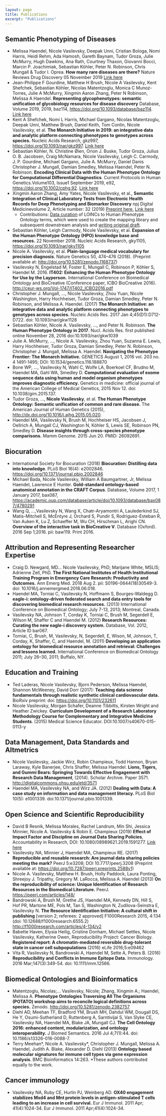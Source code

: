 ```yaml
---
layout: page
title: Publications
excerpt: "Publications"
---
```


## Semantic Phenotyping of Diseases

- Melissa Haendel, Nicole Vasilevsky, Deepak Unni, Cristian Bologa, Nomi Harris, Heidi Rehm, Ada Hamosh, Gareth Baynam, Tudor Groza, Julie McMurry, Hugh Dawkins, Ana Rath, Courtney Thaxon, Giovanni Bocci, Marcin P. Joachimiak, Sebastian Köhler, Peter N. Robinson, Chris Mungall & Tudor I. Oprea. **How many rare diseases are there?** Nature Reviews Drug Discovery 05 November 2019 [Link here](https://www.nature.com/articles/d41573-019-00180-y)
- Jean-Philippe F Gourdine, Matthew H Brush, Nicole A Vasilevsky, Kent Shefchek, Sebastian Köhler, Nicolas Matentzoglu, Monica C Munoz-Torres, Julie A McMurry, Xingmin Aaron Zhang, Peter N Robinson, Melissa A Haendel. **Representing glycophenotypes: semantic unification of glycobiology resources for disease discovery** Database, Volume 2019, 2019, baz114, https://doi.org/10.1093/database/baz114. [Link here](https://academic.oup.com/database/article/doi/10.1093/database/baz114/5626543#.XdLf7VR0mOo.twitter)
- Kent A Shefchek, Nomi L Harris, Michael Gargano, Nicolas Matentzoglu, Deepak Unni, Matthew Brush, Daniel Keith, Tom Conlin, Nicole Vasilevsky, et al. **The Monarch Initiative in 2019: an integrative data and analytic platform connecting phenotypes to genotypes across species.** Nucleic Acids Research, gkz997, https://doi.org/10.1093/nar/gkz997. [Link here](https://academic.oup.com/nar/advance-article/doi/10.1093/nar/gkz997/5614574#170074726)
- Sebastian Köhler, N. Christine Øien, Orion J. Buske, Tudor Groza, Julius O. B. Jacobsen, Craig McNamara, Nicole Vasilevsky, Leigh C. Carmody, J. P. Gourdine, Michael Gargano, Julie A. McMurry, Daniel Danis Christopher J. Mungall, Damian Smedley, Melissa Haendel, Peter N. Robinson. **Encoding Clinical Data with the Human Phenotype Ontology for Computational Differential Diagnostics**. Current Protocols in Human Genetics.Volume103, Issue1 September 2019, e92, https://doi.org/10.1002/cphg.92. [Link here](https://currentprotocols.onlinelibrary.wiley.com/doi/abs/10.1002/cphg.92)
- Xingmin Aaron Zhang, Amy Yates, Nicole Vasilevsky, et al., **Semantic Integration of Clinical Laboratory Tests from Electronic Health Records for Deep Phenotyping and Biomarker Discovery**  npj Digital Medicinevolume 2, Article number: 32 (2019) [Preprint here,](https://www.biorxiv.org/content/10.1101/519231v1.abstract) [Link here](https://www.nature.com/articles/s41746-019-0110-4)
  - Contributions: [Data curation](https://www.ebi.ac.uk/ols/ontologies/cro/terms?iri=http%3A%2F%2Fpurl.obolibrary.org%2Fobo%2FCREDIT_00000002) of LOINCs to Human Phenotype Ontology terms, which were used to create the mapping library and subsequent downstream analysis and [writing original draft](https://www.ebi.ac.uk/ols/ontologies/cro/terms?iri=http%3A%2F%2Fpurl.obolibrary.org%2Fobo%2FCREDIT_00000013).
- Sebastian Köhler, Leigh Carmody, Nicole Vasilevsky, et al. **Expansion of the Human Phenotype Ontology (HPO) knowledge base and resources.** 22 November 2018. Nucleic Acids Research, gky1105, https://doi.org/10.1093/nar/gky1105  
- 	Nicole A. Vasilevsky, et al. **Plain-language medical vocabulary for precision diagnosis**. Nature Genetics 50, 474–476 (2018). (Preprint available at: http://doi.org/10.5281/zenodo.1168737)  
-	Vasilevsky N, Engelstad M, Foster E, Mungall C, Robinson P, Köhler S, Haendel M.  2016.  **IT402: Enhancing the Human Phenotype Ontology for Use by the Layperson.** International Conference on Biomedical Ontology and BioCreative (Conference paper, ICBO BioCreative 2016). http://ceur-ws.org/Vol-1747/IT402_ICBO2016.pdf  
-	Christopher J. Mungall, ..., Nicole Vasilevsky, Zhou Yuan, Nicole Washington, Harry Hochheiser, Tudor Groza, Damian Smedley, Peter N. Robinson, and Melissa A. Haendel. (2017) **The Monarch Initiative: an integrative data and analytic platform connecting phenotypes to genotypes across species.** Nucleic Acids Res. 2017 Jan 4;45(D1):D712-D722. doi: 10.1093/nar/gkw1128
-	Sebastian Köhler, Nicole A. Vasilevsky, ..., and Peter N. Robinson. **The Human Phenotype Ontology in 2017**. Nucl. Acids Res. first published online November 28, 2016 doi:10.1093/nar/gkw1039
-	Julie A. McMurry, ..., Nicole A. Vasilevsky, Zhou Yuan, Suzanna E. Lewis, Harry Hochheiser, Tudor Groza, Damian Smedley, Peter N. Robinson, Christopher J. Mungall, Melissa A. Haendel. **Navigating the Phenotype Frontier: The Monarch Initiative.** GENETICS August 1, 2016 vol. 203 no. 4 1491-1495; DOI: 10.1534/genetics.116.188870
-	Bone WP, ..., Vasilevsky N, Wahl C, Wolfe LA, Boerkoel CF, Brudno M, Haendel MA, Gahl WA, Smedley D. **Computational evaluation of exome sequence data using human and model organism phenotypes improves diagnostic efficiency.** Genetics in medicine: official journal of the American College of Medical Genetics, 2015 Nov 12. doi: 10.1038/gim.2015.137.
-	Tudor Groza, ..., **Nicole Vasilevsky**, et al. **The Human Phenotype Ontology: Semantic unification of common and rare disease.** The American Journal of Human Genetics (2015), http://dx.doi.org/10.1016/j.ajhg.2015.05.020.
- Haendel MA, Vasilevsky N, Brush M, Hochheiser HS, Jacobsen J, Oellrich A, Mungall CJ, Washington N, Köhler S, Lewis SE, Robinson PN, Smedley D. **Disease insights through cross-species phenotype comparisons.** Mamm Genome. 2015 Jun 20. PMID: 26092691.

## Biocuration 

- International Society for Biocuration (2018) **Biocuration: Distilling data into knowledge**. PLoS Biol 16(4): e2002846. https://doi.org/10.1371/journal.pbio.2002846  
- Michael Bada, Nicole Vasilevsky, William A Baumgartner, Jr, Melissa Haendel, Lawrence E Hunter. **Gold-standard ontology-based anatomical annotation in the CRAFT Corpus**. Database, Volume 2017, 1 January 2017, bax087, https://academic.oup.com/database/article/doi/10.1093/database/bax087/4780291  
-	Wang Q, ...,Vasilevsky N, Wang X, Chatr-Aryamontri A, Laulederkind SJ, Matis-Mitchell S, McEntyre J, Orchard S, Pundir S, Rodriguez-Esteban R, Van Auken K, Lu Z, Schaeffer M, Wu CH, Hirschman L, Arighi CN. **Overview of the interactive task in BioCreative V**. Database (Oxford). 2016 Sep 1;2016. pii: baw119. Print 2016.   

## Attribution and Representing Researcher Expertise

- Craig D. Newgard, MD... Nicole Vasilevsky, PhD; Marijane White, MSLIS; Adrienne Zell, PhD. **The First National Institutes of Health Institutional Training Program in Emergency Care Research: Productivity and Outcomes.** Ann Emerg Med. 2018 Aug 2. pii: S0196-0644(18)30549-3. doi: 10.1016/j.annemergmed.2018.06.018.  
- Haendel MA, Torniai C, Vasilevsky N, Hoffmann S, Bourges-Waldegg D. **eagle-i: ontology-driven federated search and data entry tools for discovering biomedical research resources.** (2013) International Conference on Biomedical Ontology; July 7-13, 2013; Montreal, Canada.  
- Vasilevsky NA, Johnson T, Corday K, Torniai C, Brush M, Segerdell E, Wilson M, Shaffer C and Haendel M. (2012) **Research Resources: Curating the new eagle-i discovery system.** Database, Vol. 2012, Article ID bar067.
- Torniai, C, Brush, M, Vasilevsky, N, Segerdell, E, Wison, M, Johnson, T, Corday, K, Shaffer, C, and Haendel, M. (2011) **Developing an application ontology for biomedical resource annotation and retrieval: Challenges and lessons learned.** International Conference on Biomedical Ontology 2011; July 26–30, 2011; Buffalo, NY.

## Education and Training

-	Ted Laderas, Nicole Vasilevsky, Bjorn Pederson, Melissa Haendel, Shannon McWeeney, David Dorr (2017): **Teaching data science fundamentals through realistic synthetic clinical cardiovascular data.** BioRxiv preprint: doi: https://doi.org/10.1101/232611  
-	Nicole Vasilevsky, Morgan Schafer, Deanne Tibbitts, Kirsten Wright and Heather Zwickey. **Curriculum Development of a Research Laboratory Methodology Course for Complementary and Integrative Medicine Students**. (2015) Medical Science Educator. DOI:10.1007/s40670-015-0113-y

## Data Management, Data Standards and Altmetrics

-	Nicole Vasilevsky, Jackie Wirz, Robin Champieux, Todd Hannon, Bryan Laraway, Kyle Banerjee, Chris Shaffer, Melissa Haendel. **Lions, Tigers, and Gummi Bears: Springing Towards Effective Engagement with Research Data Management**, (2014). Scholar Archive. Paper 3571. http://digitalcommons.ohsu.edu/etd/3571  
- Haendel MA, Vasilevsky NA, and Wirz JA. (2012) **Dealing with Data: A case study on information and data management literacy.** PLoS Biol 10(5): e1001339. doi:10.1371/journal.pbio.1001339.  

## Open Science and Scientific Reproducibility

- David B Resnik, Melissa Morales, Rachel Landrum, Min Shi, Jessica Minnier, Nicole A. Vasilevsky & Robin E. Champieux (2019) **Effect of Impact Factor and Discipline on Journal Data Sharing Policies**, Accountability in Research, DOI: 10.1080/08989621.2019.1591277. [Link here](https://www.tandfonline.com/doi/full/10.1080/08989621.2019.1591277)
- Vasilevsky NA, Minnier J, Haendel MA, Champieux RE. (2017) **Reproducible and reusable research: Are journal data sharing policies meeting the mark?** PeerJ 5:e3208; DOI 10.7717/peerj.3208 (Preprint available at: https://doi.org/10.7287/peerj.preprints.2588v1)  
-	Nicole A. Vasilevsky, Matthew H. Brush, Holly Paddock, Laura Ponting, Shreejoy J. Tripathy, Gregory M. LaRocca, Melissa A. Haendel (2013) **On the reproducibility of science: Unique Identification of Research Resources in the Biomedical Literature.** PeerJ. https://peerj.com/articles/148/ 
-	Bandrowski A, Brush M, Grethe JS, Haendel MA, Kennedy DN, Hill S, Hof PR, Martone ME, Pols M, Tan S, Washington N, Zudilova-Seinstra E, Vasilevsky N. **The Resource Identification Initiative: A cultural shift in publishing** [version 2; referees: 2 approved] F1000Research 2015, 4:134 (doi: 10.12688/f1000research.6555.2) http://f1000research.com/articles/4-134/v2
-	Babette Haven, Elysia Heilig, Cristine Donham, Michael Settles, Nicole Vasilevsky, Katherine Owen, Reproducibility Project: Cancer Biology. **Registered report: A chromatin-mediated reversible drug-tolerant state in cancer cell subpopulations** (2016) eLife 2016;5:e09462
-	Vita R, Vasilevsky N, Bandrowski A, Haendel M, Sette A, Peters B. (2016) **Reproducibility and Conflicts in Immune Epitope Data.** Immunology. 2016 Mar;147(3):349-54. doi: 10.1111/imm.12566. 

## Biomedical Ontologies and Bioinformatics

- Matentzoglu, Nicolas;... Vasilevsky, Nicole;   Zhang, Xingmin A.;   Haendel, Melissa A. **Phenotype Ontologies Traversing All The Organisms (POTATO) workshop aims to reconcile logical definitions across species.** Zenodo. http://doi.org/10.5281/zenodo.2382757
- Diehl AD, Meehan TF, Bradford YM, Brush MH, Dahdul WM, Dougall DS, He Y, Osumi-Sutherland D, Ruttenberg A, Sarntivijai S, Van Slyke CE, Vasilevsky NA, Haendel MA, Blake JA, Mungall CJ. **The Cell Ontology 2016: enhanced content, modularization, and ontology interoperability.** J Biomed Semantics. 2016 Jul 4;7(1):44. doi: 10.1186/s13326-016-0088-7.
-	Terry Meehan*, Nicole A. Vasilevsky*, Christopher J. Mungall, Melissa A. Haendel, Judith A. Blake, Alexander D. Diehl (2013) **Ontology based molecular signatures for immune cell types via gene expression analysis**. BMC Bioinformatics 14:263. *These authors contributed equally to the work.

## Cancer immunology
- Vasilevsky NA, Ruby CE, Hurlin PJ, Weinberg AD. **OX40 engagement stabilizes Mxd4 and Mnt protein levels in antigen-stimulated T cells leading to an increase in cell survival.** Eur J Immunol. 2011 Apr; 41(4):1024-34. Eur J Immunol. 2011 Apr;41(4):1024-34. 
